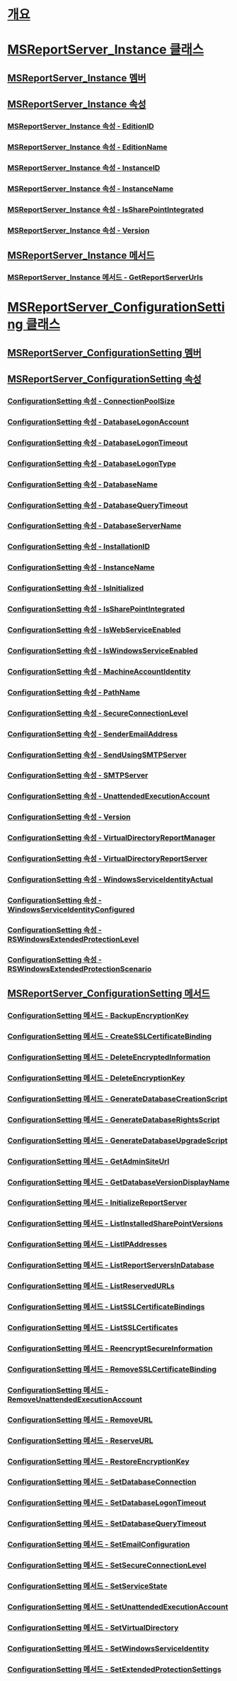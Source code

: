 # [개요](reporting-services-wmi-provider-library-reference-ssrs.md)  
# [MSReportServer_Instance 클래스](msreportserver-instance-class.md)  
## [MSReportServer_Instance 멤버](msreportserver-instance-members.md)  
## [MSReportServer_Instance 속성](msreportserver-instance-properties.md)  
### [MSReportServer_Instance 속성 - EditionID](msreportserver-instance-properties-editionid.md)  
### [MSReportServer_Instance 속성 - EditionName](msreportserver-instance-properties-editionname.md)  
### [MSReportServer_Instance 속성 - InstanceID](msreportserver-instance-properties-instanceid.md)  
### [MSReportServer_Instance 속성 - InstanceName](msreportserver-instance-properties-instancename.md)  
### [MSReportServer_Instance 속성 - IsSharePointIntegrated](msreportserver-instance-properties-issharepointintegrated.md)  
### [MSReportServer_Instance 속성 - Version](msreportserver-instance-properties-version.md)  
## [MSReportServer_Instance 메서드](msreportserver-instance-methods.md)  
### [MSReportServer_Instance 메서드 - GetReportServerUrls](msreportserver-instance-methods-getreportserverurls.md)  
# [MSReportServer_ConfigurationSetting 클래스](msreportserver-configurationsetting-class.md)  
## [MSReportServer_ConfigurationSetting 멤버](msreportserver-configurationsetting-members.md)  
## [MSReportServer_ConfigurationSetting 속성](msreportserver-configurationsetting-properties.md)  
### [ConfigurationSetting 속성 - ConnectionPoolSize](configurationsetting-property-connectionpoolsize.md)  
### [ConfigurationSetting 속성 - DatabaseLogonAccount](configurationsetting-property-databaselogonaccount.md)  
### [ConfigurationSetting 속성 - DatabaseLogonTimeout](configurationsetting-property-databaselogontimeout.md)  
### [ConfigurationSetting 속성 - DatabaseLogonType](configurationsetting-property-databaselogontype.md)  
### [ConfigurationSetting 속성 - DatabaseName](configurationsetting-property-databasename.md)  
### [ConfigurationSetting 속성 - DatabaseQueryTimeout](configurationsetting-property-databasequerytimeout.md)  
### [ConfigurationSetting 속성 - DatabaseServerName](configurationsetting-property-databaseservername.md)  
### [ConfigurationSetting 속성 - InstallationID](configurationsetting-property-installationid.md)  
### [ConfigurationSetting 속성 - InstanceName](configurationsetting-property-instancename.md)  
### [ConfigurationSetting 속성 - IsInitialized](configurationsetting-property-isinitialized.md)  
### [ConfigurationSetting 속성 - IsSharePointIntegrated](configurationsetting-property-issharepointintegrated.md)  
### [ConfigurationSetting 속성 - IsWebServiceEnabled](configurationsetting-property-iswebserviceenabled.md)  
### [ConfigurationSetting 속성 - IsWindowsServiceEnabled](configurationsetting-property-iswindowsserviceenabled.md)  
### [ConfigurationSetting 속성 - MachineAccountIdentity](configurationsetting-property-machineaccountidentity.md)  
### [ConfigurationSetting 속성 - PathName](configurationsetting-property-pathname.md)  
### [ConfigurationSetting 속성 - SecureConnectionLevel](configurationsetting-property-secureconnectionlevel.md)  
### [ConfigurationSetting 속성 - SenderEmailAddress](configurationsetting-property-senderemailaddress.md)  
### [ConfigurationSetting 속성 - SendUsingSMTPServer](configurationsetting-property-sendusingsmtpserver.md)  
### [ConfigurationSetting 속성 - SMTPServer](configurationsetting-property-smtpserver.md)  
### [ConfigurationSetting 속성 - UnattendedExecutionAccount](configurationsetting-property-unattendedexecutionaccount.md)  
### [ConfigurationSetting 속성 - Version](configurationsetting-property-version.md)  
### [ConfigurationSetting 속성 - VirtualDirectoryReportManager](configurationsetting-property-virtualdirectoryreportmanager.md)  
### [ConfigurationSetting 속성 - VirtualDirectoryReportServer](configurationsetting-property-virtualdirectoryreportserver.md)  
### [ConfigurationSetting 속성 - WindowsServiceIdentityActual](configurationsetting-property-windowsserviceidentityactual.md)  
### [ConfigurationSetting 속성 - WindowsServiceIdentityConfigured](windowsserviceidentityconfigured-property.md)  
### [ConfigurationSetting 속성 - RSWindowsExtendedProtectionLevel](rswindowsextendedprotectionlevel-property.md)  
### [ConfigurationSetting 속성 - RSWindowsExtendedProtectionScenario](rswindowsextendedprotectionscenario-property.md)  
## [MSReportServer_ConfigurationSetting 메서드](msreportserver-configurationsetting-methods.md)  
### [ConfigurationSetting 메서드 - BackupEncryptionKey](configurationsetting-method-backupencryptionkey.md)  
### [ConfigurationSetting 메서드 - CreateSSLCertificateBinding](configurationsetting-method-createsslcertificatebinding.md)  
### [ConfigurationSetting 메서드 - DeleteEncryptedInformation](configurationsetting-method-deleteencryptedinformation.md)  
### [ConfigurationSetting 메서드 - DeleteEncryptionKey](configurationsetting-method-deleteencryptionkey.md)  
### [ConfigurationSetting 메서드 - GenerateDatabaseCreationScript](configurationsetting-method-generatedatabasecreationscript.md)  
### [ConfigurationSetting 메서드 - GenerateDatabaseRightsScript](configurationsetting-method-generatedatabaserightsscript.md)  
### [ConfigurationSetting 메서드 - GenerateDatabaseUpgradeScript](configurationsetting-method-generatedatabaseupgradescript.md)  
### [ConfigurationSetting 메서드 - GetAdminSiteUrl](configurationsetting-method-getadminsiteurl.md)  
### [ConfigurationSetting 메서드 - GetDatabaseVersionDisplayName](configurationsetting-method-getdatabaseversiondisplayname.md)  
### [ConfigurationSetting 메서드 - InitializeReportServer](configurationsetting-method-initializereportserver.md)  
### [ConfigurationSetting 메서드 - ListInstalledSharePointVersions](configurationsetting-method-listinstalledsharepointversions.md)  
### [ConfigurationSetting 메서드 - ListIPAddresses](configurationsetting-method-listipaddresses.md)  
### [ConfigurationSetting 메서드 - ListReportServersInDatabase](configurationsetting-method-listreportserversindatabase.md)  
### [ConfigurationSetting 메서드 - ListReservedURLs](configurationsetting-method-listreservedurls.md)  
### [ConfigurationSetting 메서드 - ListSSLCertificateBindings](configurationsetting-method-listsslcertificatebindings.md)  
### [ConfigurationSetting 메서드 - ListSSLCertificates](configurationsetting-method-listsslcertificates.md)  
### [ConfigurationSetting 메서드 - ReencryptSecureInformation](configurationsetting-method-reencryptsecureinformation.md)  
### [ConfigurationSetting 메서드 - RemoveSSLCertificateBinding](configurationsetting-method-removesslcertificatebinding.md)  
### [ConfigurationSetting 메서드 - RemoveUnattendedExecutionAccount](configurationsetting-method-removeunattendedexecutionaccount.md)  
### [ConfigurationSetting 메서드 - RemoveURL](configurationsetting-method-removeurl.md)  
### [ConfigurationSetting 메서드 - ReserveURL](configurationsetting-method-reserveurl.md)  
### [ConfigurationSetting 메서드 - RestoreEncryptionKey](configurationsetting-method-restoreencryptionkey.md)  
### [ConfigurationSetting 메서드 - SetDatabaseConnection](configurationsetting-method-setdatabaseconnection.md)  
### [ConfigurationSetting 메서드 - SetDatabaseLogonTimeout](configurationsetting-method-setdatabaselogontimeout.md)  
### [ConfigurationSetting 메서드 - SetDatabaseQueryTimeout](configurationsetting-method-setdatabasequerytimeout.md)  
### [ConfigurationSetting 메서드 - SetEmailConfiguration](configurationsetting-method-setemailconfiguration.md)  
### [ConfigurationSetting 메서드 - SetSecureConnectionLevel](configurationsetting-method-setsecureconnectionlevel.md)  
### [ConfigurationSetting 메서드 - SetServiceState](configurationsetting-method-setservicestate.md)  
### [ConfigurationSetting 메서드 - SetUnattendedExecutionAccount](configurationsetting-method-setunattendedexecutionaccount.md)  
### [ConfigurationSetting 메서드 - SetVirtualDirectory](configurationsetting-method-setvirtualdirectory.md)  
### [ConfigurationSetting 메서드 - SetWindowsServiceIdentity](configurationsetting-method-setwindowsserviceidentity.md)  
### [ConfigurationSetting 메서드 - SetExtendedProtectionSettings](configurationsetting-method-setextendedprotectionsettings.md)  
